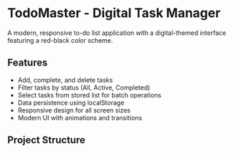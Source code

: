# TodoMaster - Digital Task Manager

A modern, responsive to-do list application with a digital-themed interface featuring a red-black color scheme.

## Features

- Add, complete, and delete tasks
- Filter tasks by status (All, Active, Completed)
- Select tasks from stored list for batch operations
- Data persistence using localStorage
- Responsive design for all screen sizes
- Modern UI with animations and transitions

## Project Structure

